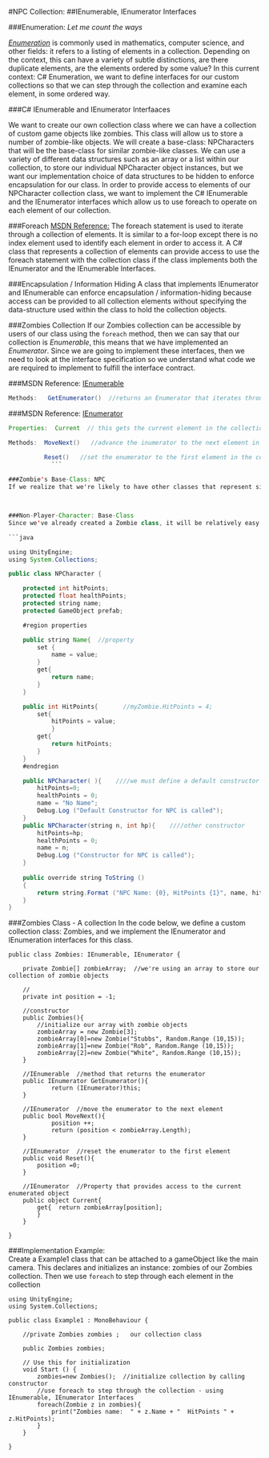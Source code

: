 #NPC Collection: 
##IEnumerable, IEnumerator Interfaces

###Enumeration:  *Let me count the ways*

[*Enumeration*](https://en.wikipedia.org/wiki/Enumeration) is commonly used in mathematics, computer science, and other fields: it refers to a listing of elements in a collection.  Depending on the context, this can have a variety of subtle distinctions, are there duplicate elements, are the elements ordered by some value?  In this current context:  C# Enumeration, we want to define interfaces for our custom collections so that we can step through the collection and examine each element, in some ordered way. 

###C# IEnumerable and IEnumerator Interfaaces 

We want to create our own collection class where we can have a collection of custom game objects like zombies.  This class will allow us to store a number of zombie-like objects. We will create a base-class: NPCharacters that will be the base-class for similar zombie-like classes. We can use a variety of different data structures such as an array or a list within our collection, to store our individual NPCharacter object instances, but we want our implementation choice of data structures to be hidden to enforce encapsulation for our class. In order to provide access to elements of our NPCharacter collection class, we want to implement the C# IEnumerable and the IEnumerator interfaces which allow us to use foreach to operate on each element of our collection.

###Foreach
[MSDN Reference:](https://msdn.microsoft.com/en-us/library/ttw7t8t6.aspx)   The foreach statement is used to iterate through a collection of elements.  It is similar to a for-loop except there is no index element used to identify each element in order to access it.  A C# class that represents a collection of elements can provide access to use the foreach statement with the collection class if the class implements both the IEnumerator and the IEnumerable Interfaces.  

###Encapsulation / Information Hiding
A class that implements IEnumerator and IEnumerable can enforce encapsulation / information-hiding because access can be provided to all collection elements without specifying the data-structure used within the class to hold the collection objects. 

###Zombies Collection
If our Zombies collection can be accessible by users of our class using the ``foreach`` method, then we can say that our collection is *Enumerable*, this means that we have implemented an *Enumerator*.  Since we are going to implement these interfaces, then we need to look at the interface specification so we understand what code we are required to implement to fulfill the interface contract.

###MSDN Reference:  [IEnumerable](https://msdn.microsoft.com/en-us/library/system.collections.ienumerable.aspx)

```java
Methods:   GetEnumerator()  //returns an Enumerator that iterates through a collection
```

###MSDN Reference:  [IEnumerator](https://msdn.microsoft.com/en-us/library/system.collections.ienumerator.aspx)

```java
Properties:  Current  // this gets the current element in the collection

Methods:  MoveNext()   //advance the inumerator to the next element in the collection

          Reset()   //set the enumerator to the first element in the collection
            ```
            
###Zombie's Base-Class: NPC
If we realize that we're likely to have other classes that represent similar objects to Zombies, it would then make sense for use to define a Base-Class for all similar types of objects.  We can consider that zombies might be part of a larger classification of non-player-characters (NPC) that we'd have in a game, we can imagine we'll have other NPC types in our program.  It will be helpful to be able to group these similar objects in a collection, and if we make all similar classes inherit from the same base-class this will make it easy to manage a group of these similar objects.  



###Non-Player-Character: Base-Class
Since we've already created a Zombie class, it will be relatively easy to determine the required class: instance-variables and class methods that we'd need for a base-class that would be a parent-class for Zombies and other NPCs.  We can actually remove code from the zombie class and place that code directly in the NPCharacter base class, then all similar child-classes will inherit the same base-class instance-fields and methods.  The code below defines the NPCharacter Class:

```java

using UnityEngine;
using System.Collections;

public class NPCharacter {

	protected int hitPoints;
	protected float healthPoints;
	protected string name;
	protected GameObject prefab;

	#region properties

	public string Name{  //property
		set {
			name = value;
		}
		get{
			return name;
		}
	}

	public int HitPoints{       //myZombie.HitPoints = 4;
		set{
			hitPoints = value;
			}
		get{
			return hitPoints;
		}
	}
	#endregion

	public NPCharacter( ){    ////we must define a default constructor 
		hitPoints=0;
		healthPoints = 0;
		name = "No Name";
		Debug.Log ("Default Constructor for NPC is called");
	}
	public NPCharacter(string n, int hp){    ////other constructor
		hitPoints=hp;
		healthPoints = 0;
		name = n;
		Debug.Log ("Constructor for NPC is called");
	}
		
	public override string ToString ()
	{
		return string.Format ("NPC Name: {0}, HitPoints {1}", name, hitPoints);
	}
}


```

###Zombies Class - A collection
In the code below, we define a custom collection class:  Zombies, and we implement the IEnumerator and IEnumeration interfaces for this class.

```
public class Zombies: IEnumerable, IEnumerator {
	
	private Zombie[] zombieArray;  //we're using an array to store our collection of zombie objects

	//
	private int position = -1;
	
	//constructor
	public Zombies(){  
		//initialize our array with zombie objects
		zombieArray = new Zombie[3];
		zombieArray[0]=new Zombie("Stubbs", Random.Range (10,15));
		zombieArray[1]=new Zombie("Rob", Random.Range (10,15));
		zombieArray[2]=new Zombie("White", Random.Range (10,15));
	}
	
	//IEnumerable  //method that returns the enumerator
	public IEnumerator GetEnumerator(){
			return (IEnumerator)this;
	}
	
	//IEnumerator  //move the enumerator to the next element
	public bool MoveNext(){
			position ++;
			return (position < zombieArray.Length);
	}
	
	//IEnumerator  //reset the enumerator to the first element
	public void Reset(){
		position =0;
	}
	
	//IEnumerator  //Property that provides access to the current enumerated object
	public object Current{
		get{  return zombieArray[position];  
		}
	}
	
}
```
###Implementation Example:  
Create a Example1 class that can be attached to a gameObject like the main camera.  This declares and initializes an instance: zombies of our Zombies collection.  Then we use ``foreach`` to step through each element in the collection

```
using UnityEngine;
using System.Collections;

public class Example1 : MonoBehaviour {
	
	//private Zombies zombies ;   our collection class
	
	public Zombies zombies;
	
	// Use this for initialization
	void Start () {
		zombies=new Zombies();  //initialize collection by calling constructor
		//use foreach to step through the collection - using IEnumerable, IEnumerator Interfaces
		foreach(Zombie z in zombies){
			print("Zombies name:  " + z.Name + "  HitPoints " + z.HitPoints);
		}
	}
	
}
```